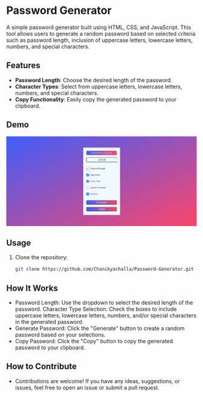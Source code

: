 # Password Generator

A simple password generator built using HTML, CSS, and JavaScript. This tool allows users to generate a random password based on selected criteria such as password length, inclusion of uppercase letters, lowercase letters, numbers, and special characters.

## Features

- **Password Length**: Choose the desired length of the password.
- **Character Types**: Select from uppercase letters, lowercase letters, numbers, and special characters.
- **Copy Functionality**: Easily copy the generated password to your clipboard.

## Demo

![Password Generator Screenshot](image.png)

## Usage

1. Clone the repository:
   ```bash
   git clone https://github.com/Chanikyachalla/Password-Generator.git

## How It Works

+ Password Length: Use the dropdown to select the desired length of the password.
Character Type Selection: Check the boxes to include uppercase letters, lowercase letters, numbers, and/or special characters in the generated password.
+ Generate Password: Click the "Generate" button to create a random password based on your selections.
+ Copy Password: Click the "Copy" button to copy the generated password to your clipboard.


## How to Contribute
+ Contributions are welcome! If you have any ideas, suggestions, or issues, feel free to open an issue or submit a pull request.
